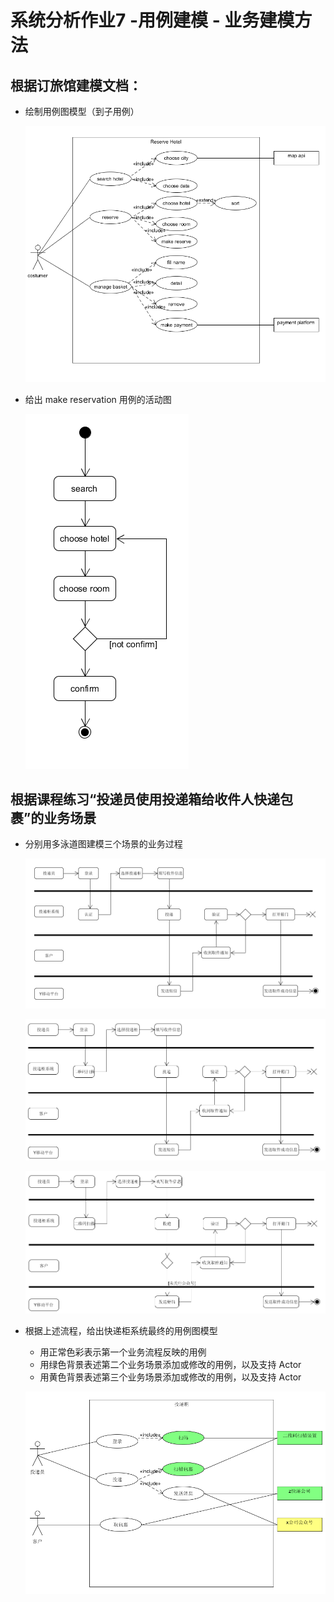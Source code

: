 # 系统分析作业7 -用例建模 - 业务建模方法

## 根据订旅馆建模文档： 
+ 绘制用例图模型（到子用例）

    ![](pics/1.PNG)

+ 给出 make reservation 用例的活动图

    ![](pics/2.PNG)

## 根据课程练习“投递员使用投递箱给收件人快递包裹”的业务场景 
+ 分别用多泳道图建模三个场景的业务过程

    ![](pics/3.PNG)

    ![](pics/4.PNG)

    ![](pics/5.PNG)

+ 根据上述流程，给出快递柜系统最终的用例图模型 
    - 用正常色彩表示第一个业务流程反映的用例
    - 用绿色背景表述第二个业务场景添加或修改的用例，以及支持 Actor
    - 用黄色背景表述第三个业务场景添加或修改的用例，以及支持 Actor

    ![](pics/6.PNG)